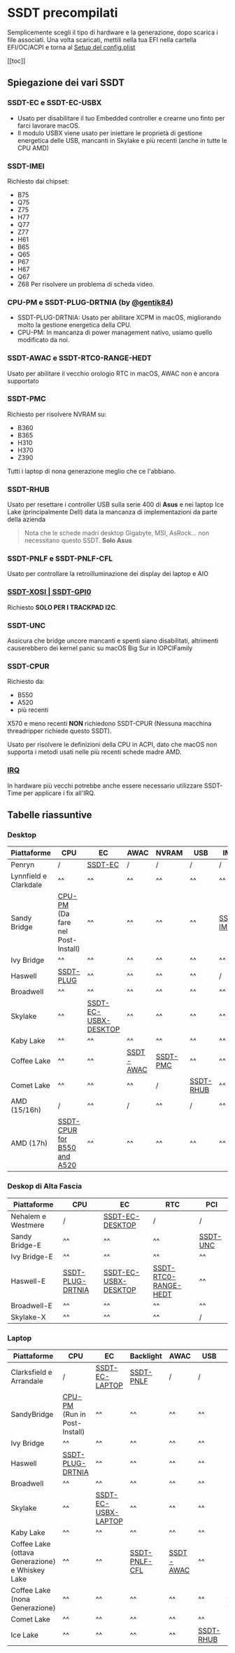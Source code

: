 # SSDT precompilati

Semplicemente scegli il tipo di hardware e la generazione, dopo scarica i file associati. Una volta scaricati, mettili nella tua EFI nella cartella EFI/OC/ACPI e torna al [Setup del config.plist](/config.plist/)

[[toc]]

## Spiegazione dei vari SSDT

### SSDT-EC e SSDT-EC-USBX

- Usato per disabilitare il tuo Embedded controller e crearne uno finto per farci lavorare macOS.
- Il modulo USBX viene usato per iniettare le proprietà di gestione energetica delle USB, mancanti in Skylake e più recenti (anche in tutte le CPU AMD)

### SSDT-IMEI

Richiesto dai chipset:

- B75
- Q75
- Z75
- H77
- Q77
- Z77
- H61
- B65
- Q65
- P67
- H67
- Q67
- Z68
Per risolvere un problema di scheda video.

### CPU-PM e SSDT-PLUG-DRTNIA (by [@gentik84](https://github.com/Gengik84))

- SSDT-PLUG-DRTNIA: Usato per abilitare XCPM in macOS, migliorando molto la gestione energetica della CPU.
- CPU-PM: In mancanza di power management nativo, usiamo quello modificato da noi.

### SSDT-AWAC e SSDT-RTC0-RANGE-HEDT

Usato per abilitare il vecchio orologio RTC in macOS, AWAC non è ancora supportato

### SSDT-PMC

Richiesto per risolvere NVRAM su:

- B360
- B365
- H310
- H370
- Z390

Tutti i laptop di nona generazione meglio che ce l'abbiano.

### SSDT-RHUB

Usato per resettare i controller USB sulla serie 400 di **Asus** e nei laptop Ice Lake (principalmente Dell) data la mancanza di implementazioni da parte della azienda

> Nota che le schede madri desktop Gigabyte, MSI, AsRock... non necessitano questo SSDT. **Solo Asus**

### SSDT-PNLF e SSDT-PNLF-CFL

Usato per controllare la retroilluminazione dei display dei laptop e AIO

### [SSDT-XOSI | SSDT-GPI0](../Laptops/trackpad/)

Richiesto **SOLO PER I TRACKPAD I2C**.

### SSDT-UNC

Assicura che bridge uncore mancanti e spenti siano disabilitati, altrimenti causerebbero dei kernel panic su macOS Big Sur in IOPCIFamily

### SSDT-CPUR

Richiesto da:

- B550
- A520
- più recenti

X570 e meno recenti **NON** richiedono SSDT-CPUR (Nessuna macchina threadripper richiede questo SSDT).

Usato per risolvere le definizioni della CPU in ACPI, dato che macOS non supporta i metodi usati nelle più recenti schede madre AMD.

### [IRQ](../Universal/irq.md)

In hardware più vecchi potrebbe anche essere necessario utilizzare SSDT-Time per applicare i fix all'IRQ.

## Tabelle riassuntive

### Desktop

| Piattaforme | **CPU** | **EC** | **AWAC** | **NVRAM** | **USB** | **IMEI** |
| ----------- | ------- | ------ | -------- | --------- | ------- | -------- |
| Penryn | / | [SSDT-EC](https://github.com/macos86/Getting-Started-With-ACPI/raw/main/extra-files/compiled/SSDT-EC-DESKTOP.aml) | / | / | / | / |
| Lynnfield e Clarkdale | ^^ | ^^ | ^^ | ^^ | ^^ | ^^ |
| Sandy Bridge | [CPU-PM](/OpenCore-Post-Install/universal/pm.md#sandy-and-ivy-bridge-power-management) (Da fare nel Post-Install) | ^^ | ^^ | ^^ | ^^ | [SSDT-IMEI](https://github.com/macos86/Getting-Started-With-ACPI/raw/main/extra-files/compiled/SSDT-IMEI.aml) |
| Ivy Bridge | ^^ | ^^ | ^^ | ^^ | ^^ | ^^ |
| Haswell | [SSDT-PLUG](https://github.com/macos86/Getting-Started-With-ACPI/raw/main/extra-files/compiled/SSDT-PLUG-DRTNIA.aml) | ^^ | ^^ | ^^ | ^^ | / |
| Broadwell | ^^ | ^^ | ^^ | ^^ | ^^ | ^^ |
| Skylake | ^^ | [SSDT-EC-USBX-DESKTOP](https://github.com/macos86/Getting-Started-With-ACPI/raw/main/extra-files/compiled/SSDT-EC-USBX-DESKTOP.aml) | ^^ | ^^ | ^^ | ^^ |
| Kaby Lake | ^^ | ^^ | ^^ | ^^ | ^^ | ^^ |
| Coffee Lake | ^^ | ^^ | [SSDT-AWAC](https://github.com/macos86/Getting-Started-With-ACPI/raw/main/extra-files/compiled/SSDT-AWAC.aml) | [SSDT-PMC](https://github.com/macos86/Getting-Started-With-ACPI/raw/main/extra-files/compiled/SSDT-PMC.aml) | ^^ | ^^ |
| Comet Lake | ^^ | ^^ | ^^ | / | [SSDT-RHUB](https://github.com/macos86/Getting-Started-With-ACPI/raw/main/extra-files/compiled/SSDT-RHUB.aml) | ^^ |
| AMD (15/16h) | / | ^^ | / | ^^ | / | ^^ |
| AMD (17h) | [SSDT-CPUR for B550 and A520](https://github.com/macos86/Getting-Started-With-ACPI/raw/main/extra-files/compiled/SSDT-CPUR.aml) | ^^ | ^^ | ^^ | ^^ | ^^ |

### Deskop di Alta Fascia

| Piattaforme | **CPU** | **EC** | **RTC** | **PCI** |
| ------- | ----- | --- | ----- | ----- |
| Nehalem e Westmere | / | [SSDT-EC-DESKTOP](https://github.com/macos86/Getting-Started-With-ACPI/raw/main/extra-files/compiled/SSDT-EC-DESKTOP.aml) | / | / |
| Sandy Bridge-E | ^^ | ^^ | ^^ | [SSDT-UNC](https://github.com/macos86/Getting-Started-With-ACPI/raw/main/extra-files/compiled/SSDT-UNC.aml) |
| Ivy Bridge-E | ^^ | ^^ | ^^ | ^^ |
| Haswell-E | [SSDT-PLUG-DRTNIA](https://github.com/macos86/Getting-Started-With-ACPI/raw/main/extra-files/compiled/SSDT-PLUG-DRTNIA.aml) | [SSDT-EC-USBX-DESKTOP](https://github.com/macos86/Getting-Started-With-ACPI/raw/main/extra-files/compiled/SSDT-EC-USBX-DESKTOP.aml) | [SSDT-RTC0-RANGE-HEDT](https://github.com/macos86/Getting-Started-With-ACPI/raw/main/extra-files/compiled/SSDT-RTC0-RANGE-HEDT.aml) | ^^ |
| Broadwell-E | ^^ | ^^ | ^^ | ^^ |
| Skylake-X | ^^ | ^^ | ^^ | / |

### Laptop

| Piattaforme | **CPU** | **EC** | **Backlight** | **AWAC** | **USB** | **NVRAM** | **IMEI** |
| ------- | ----- | ---- | ----------- | -------------- | ------ | ---- | ----- |
| Clarksfield e Arrandale | / | [SSDT-EC-LAPTOP](https://github.com/macos86/Getting-Started-With-ACPI/raw/main/extra-files/compiled/SSDT-EC-LAPTOP.aml) | [SSDT-PNLF](https://github.com/macos86/Getting-Started-With-ACPI/raw/main/extra-files/compiled/SSDT-PNLF.aml) | / | / | / | / |
| SandyBridge | [CPU-PM](/OpenCore-Post-Install/universal/pm.md#sandy-and-ivy-bridge-power-management) (Run in Post-Install) | ^^ | ^^ | ^^ | ^^ | ^^ | [SSDT-IMEI](https://github.com/macos86/Getting-Started-With-ACPI/raw/main/extra-files/compiled/SSDT-IMEI.aml) |
| Ivy Bridge | ^^ | ^^ | ^^ | ^^ | ^^ | ^^ | ^^ |
| Haswell | [SSDT-PLUG-DRTNIA](https://github.com/macos86/Getting-Started-With-ACPI/raw/main/extra-files/compiled/SSDT-PLUG-DRTNIA.aml) | ^^ | ^^ | ^^ | ^^ | ^^ | / |
| Broadwell | ^^ | ^^ | ^^ | ^^ | ^^ | ^^ | ^^ |
| Skylake | ^^ | [SSDT-EC-USBX-LAPTOP](https://github.com/macos86/Getting-Started-With-ACPI/raw/main/extra-files/compiled/SSDT-EC-USBX-LAPTOP.aml) | ^^ | ^^ | ^^ | ^^ | ^^ |
| Kaby Lake | ^^ | ^^ | ^^ | ^^ | ^^ | ^^ | ^^ |
| Coffee Lake (ottava Generazione) e Whiskey Lake | ^^ | ^^ | [SSDT-PNLF-CFL](https://github.com/macos86/Getting-Started-With-ACPI/raw/main/extra-files/compiled/SSDT-PNLF-CFL.aml) | [SSDT-AWAC](https://github.com/macos86/Getting-Started-With-ACPI/raw/main/extra-files/compiled/SSDT-AWAC.aml) | ^^ | ^^ | ^^ |
| Coffee Lake (nona Generazione) | ^^ | ^^ | ^^ | ^^ | ^^ | [SSDT-PMC](https://github.com/macos86/Getting-Started-With-ACPI/raw/main/extra-files/compiled/SSDT-PMC.aml) | ^^ |
| Comet Lake | ^^ | ^^ | ^^ | ^^ | ^^ | / | ^^ |
| Ice Lake | ^^ | ^^ | ^^ | ^^ | [SSDT-RHUB](https://github.com/macos86/Getting-Started-With-ACPI/raw/main/extra-files/compiled/SSDT-RHUB.aml) | ^^ | ^^ |
